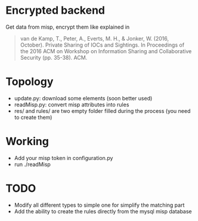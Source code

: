 # Encrypted backend
Get data from misp, encrypt them like explained in
> van de Kamp, T., Peter, A., Everts, M. H., & Jonker, W. (2016, October). Private Sharing of IOCs and Sightings. In Proceedings of the 2016 ACM on Workshop on Information Sharing and Collaborative Security (pp. 35-38). ACM.

# Topology

- update.py: download some elements (soon better used)
- readMisp.py: convert misp attributes into rules
- res/ and rules/ are two empty folder filled during the process (you need to create them)

# Working
- Add your misp token in configuration.py
- run ./readMisp

# TODO
- Modify all different types to simple one for simplify the matching part
- Add the ability to create the rules directly from the mysql misp database

